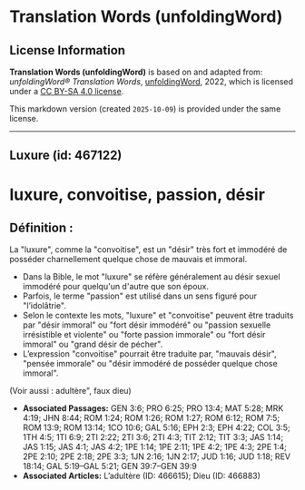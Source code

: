 # Translation Words (unfoldingWord)

## License Information

**Translation Words (unfoldingWord)** is based on and adapted from: _unfoldingWord® Translation Words_, [unfoldingWord](https://unfoldingword.org/utw), 2022, which is licensed under a [CC BY-SA 4.0 license](https://creativecommons.org/licenses/by-sa/4.0/legalcode.en).

This markdown version (created `2025-10-09`) is provided under the same license.



--------------------------------

## Luxure (id: 467122)

luxure, convoitise, passion, désir
==================================

Définition :
------------

La "luxure", comme la "convoitise", est un "désir" très fort et immodéré de posséder charnellement quelque chose de mauvais et immoral.

* Dans la Bible, le mot "luxure" se réfère généralement au désir sexuel immodéré pour quelqu'un d'autre que son époux.
* Parfois, le terme "passion" est utilisé dans un sens figuré pour "l’idolâtrie".
* Selon le contexte les mots, "luxure" et "convoitise" peuvent être traduits par "désir immoral" ou "fort désir immodéré" ou "passion sexuelle irrésistible et violente" ou "forte passion immorale" ou "fort désir immoral" ou "grand désir de pécher".
* L’expression "convoitise" pourrait être traduite par, "mauvais désir", "pensée immorale" ou "désir immodéré de posséder quelque chose immoral".

(Voir aussi : adultère", faux dieu)

* **Associated Passages:** GEN 3:6; PRO 6:25; PRO 13:4; MAT 5:28; MRK 4:19; JHN 8:44; ROM 1:24; ROM 1:26; ROM 1:27; ROM 6:12; ROM 7:5; ROM 13:9; ROM 13:14; 1CO 10:6; GAL 5:16; EPH 2:3; EPH 4:22; COL 3:5; 1TH 4:5; 1TI 6:9; 2TI 2:22; 2TI 3:6; 2TI 4:3; TIT 2:12; TIT 3:3; JAS 1:14; JAS 1:15; JAS 4:1; JAS 4:2; 1PE 1:14; 1PE 2:11; 1PE 4:2; 1PE 4:3; 2PE 1:4; 2PE 2:10; 2PE 2:18; 2PE 3:3; 1JN 2:16; 1JN 2:17; JUD 1:16; JUD 1:18; REV 18:14; GAL 5:19–GAL 5:21; GEN 39:7–GEN 39:9
* **Associated Articles:** L’adultère (ID: 466615); Dieu (ID: 466883)


